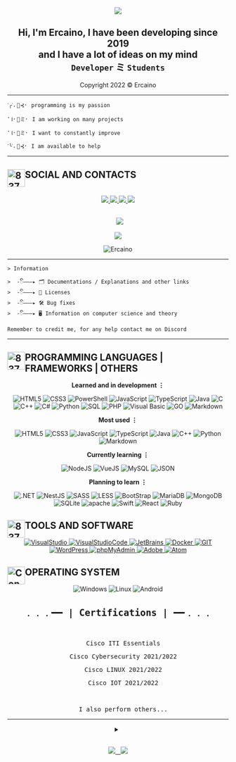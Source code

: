 <!--IMG PRESENTAZIONE-->
<div align="center" style"border-radius:15px">
  <img src="https://i.postimg.cc/1tXpvTQ6/AnimeINT.gif" style"width: 100%;border-radius:15px">
</div>

<!--TEXT PRESENTAZIONE-->
## <div align="center">Hi, I'm Ercaino, I have been developing since 2019 <br> and I have a lot of ideas on my mind <br>`Developer` ミ `Students`</div>  
<div align="center"><p>Copyright 2022 © Ercaino</p></div> 

***

    𐩐╭ᣟ⠄🌴⊰⠂ programming is my passion

    ⠁꒲⠂🌴ミ⠂ I am working on many projects

    ⠁꒲⠂🌴ミ⠂ I want to constantly improve
    
    𐩐╰ᣟ⠄🌴⊰⠂ I am available to help
***

<!--SOCIAL-->
<div>
    <h2 align="Lateral">
        <img src="https://i.postimg.cc/s1FC0Yd9/837833354232856636.gif" alt="837833354232856636" style="float:left;width:40px;height:40px;"/>  SOCIAL AND CONTACTS
    </h2>
</div> 
&nbsp;

<div align="center" style="text-decoration: none;">
    <a href="https://stackoverflow.com/users/17919376/ercaino?tab=profile">
        <img src="https://img.shields.io/badge/stackoverflow-000000.svg?&style=for-the-badge&logo=stackoverflow" style="vertical-align:top margin:6px 9px">
    </a>
    <a href="https://instagram.com/_.ercaino._?r=nametag">
        <img src="https://img.shields.io/badge/instagram-000000.svg?&style=for-the-badge&logo=instagram" style="vertical-align:top margin:6px 9px">
    </a>
    <a href="https://www.linkedin.com/in/ercaino-exe-1b5315239/">
        <img src="https://img.shields.io/badge/linkedin-000000.svg?&style=for-the-badge&logo=linkedin" style="vertical-align:top margin:6px 9px">
    </a>
    <a href="https://twitter.com/Ercaino_exe">
        <img src="https://img.shields.io/badge/twitter-000000.svg?&style=for-the-badge&logo=twitter" style="vertical-align:top margin:6px 9px">
    </a>
</div>

<br>
<p align="center">
    &nbsp;
    <a href="mailto:nome" target="_blank">
    <img src="https://img.shields.io/badge/nome-eMail-000000.svg?style=for-the-badge">
    </a>
</p>

<!-- CARD DS STANDARD
<p align="center">
    <a href="https://discord.com/users/713013939025477712">
    <img src="https://lanyard.cnrad.dev/api/713013939025477712">
    </a>
</p>
-->

<p align="center">
    <a href="https://discord.com/users/713013939025477712">
    <img src="https://lanyard.cnrad.dev/api/713013939025477712?theme=dark&bg=121110&borderRadius=30px&animated=true&idleMessage=Probably%20inactive%20or%20doing%20something%20else">
    </a>
</p>

<div align="center">
    <img src="https://komarev.com/ghpvc/?username=Ercaino&label=Profile%20views&color=0e75b6&style=flat" alt="Ercaino" />
</div>

***
<!--INFORMATION-->
```
> Information

>  -ꦼ———▸ 🗂️ Documentations / Explanations and other links
>  -ꦼ———▸ 📑 Licenses
>  -ꦼ———▸ 🛠️ Bug fixes
>  -ꦼ———▸ 🖥️ Information on computer science and theory

Remember to credit me, for any help contact me on Discord
```

***
<!--PROGRAMMING LANGUAGES | FRAMEWORKS | OTHERS-->
<div>
    <h2 align="Lateral">
        <img src="https://i.postimg.cc/vHXybVsh/Immagine-2022-08-04-235654-preview-rev-1.png" alt="837833354232856636" style="float:left;width:40px;height:40px;"/>  PROGRAMMING LANGUAGES | FRAMEWORKS | OTHERS
    </h2>
</div> 

<div>
    <p align="center">
        <strong>Learned and in development ⋮</strong>  
    </p>
    <p align="center">
        <!--Badge script-->
        <img alt="HTML5" src="https://img.shields.io/badge/html5-000000.svg?&style=for-the-badge&logo=html5&logoColor=#e34c26" />
        <img alt="CSS3" src="https://img.shields.io/badge/css3-000000.svg?&style=for-the-badge&logo=css3&logoColor=#1572B6" />
        <img alt="PowerShell" src="https://img.shields.io/badge/powershell-000000.svg?&style=for-the-badge&logo=powershell&logoColor=#5391FE" />
        <img alt="JavaScript" src="https://img.shields.io/badge/javascript-000000.svg?&style=for-the-badge&logo=javascript&logoColor=%23F7DF1E" />
        <img alt="TypeScript" src="https://img.shields.io/badge/typescript-000000.svg?&style=for-the-badge&logo=typescript&logoColor=%448cab" />
        <img alt="Java" src="https://img.shields.io/badge/java-000000.svg?&style=for-the-badge&logo=java&logoColor=white" />
        <img alt="C" src="https://img.shields.io/badge/c-000000?style=for-the-badge&logo=c&logoColor=#A8B9CC" />
        <img alt="C++" src="https://img.shields.io/badge/c++-000000?style=for-the-badge&logo=cplusplus&logoColor=#00599C" />
        <img alt="C#" src="https://img.shields.io/badge/c%23-000000.svg?style=for-the-badge&logo=c-sharp&logoColor=#239120" />
        <img alt="Python" src="https://img.shields.io/badge/python-000000.svg?style=for-the-badge&logo=python&logoColor=#3776AB" />
        <img alt="SQL" src="https://img.shields.io/badge/sql-000000.svg?&style=for-the-badge&logo=sql&logoColor=white" />
        <img alt="PHP" src="https://img.shields.io/badge/php-000000.svg?&style=for-the-badge&logo=php&logoColor=#232531" />
        <img alt="Visual Basic" src="https://img.shields.io/badge/visualbasic-000000.svg?&style=for-the-badge&logo=visualbasic&logoColor=white" />
        <img alt="GO" src="https://img.shields.io/badge/go-000000.svg?&style=for-the-badge&logo=go&logoColor=#29BEB0" />
        <img alt="Markdown" src="https://img.shields.io/badge/markdown-000000.svg?&style=for-the-badge&logo=markdown&logoColor=#29BEB0" />
    </p>
</div>

<div>
    <p align="center">
        <strong>Most used ⋮</strong>  
    </p>
    <p align="center">
        <!--Badge script-->
        <img alt="HTML5" src="https://img.shields.io/badge/html5-000000.svg?&style=for-the-badge&logo=html5&logoColor=#e34c26" />
        <img alt="CSS3" src="https://img.shields.io/badge/css3-000000.svg?&style=for-the-badge&logo=css3&logoColor=#1572B6" />
        <img alt="JavaScript" src="https://img.shields.io/badge/javascript-000000.svg?&style=for-the-badge&logo=javascript&logoColor=%23F7DF1E" />
        <img alt="TypeScript" src="https://img.shields.io/badge/typescript-000000.svg?&style=for-the-badge&logo=typescript&logoColor=%448cab" />
        <img alt="Java" src="https://img.shields.io/badge/java-000000.svg?&style=for-the-badge&logo=java&logoColor=white" />
        <img alt="C++" src="https://img.shields.io/badge/c++-000000?style=for-the-badge&logo=cplusplus&logoColor=#00599C" />
        <img alt="Python" src="https://img.shields.io/badge/python-000000.svg?style=for-the-badge&logo=python&logoColor=#3776AB" />
        <img alt="Markdown" src="https://img.shields.io/badge/markdown-000000.svg?&style=for-the-badge&logo=markdown&logoColor=#29BEB0" />
    </p>
</div>

<div>
    <p align="center">
        <strong>Currently learning ⋮</strong>  
    </p>
    <p align="center">
        <!--Badge script-->
        <img alt="NodeJS" src="https://img.shields.io/badge/node.js-000000.svg?&style=for-the-badge&logo=node.js&logoColor=white" />
        <img alt="VueJS" src="https://img.shields.io/badge/vue.js-000000.svg?&style=for-the-badge&logo=vue.js&logoColor=white" />
        <img alt="MySQL" src="https://img.shields.io/badge/mysql-000000.svg?&style=for-the-badge&logo=mysql&logoColor=white" />
        <img alt="JSON" src="https://img.shields.io/badge/json-000000?style=for-the-badge&logo=json&logoColor=white" />
    </p>
</div>

<div>
    <p align="center">
        <strong>Planning to learn ⋮</strong>  
    </p>
    <p align="center">
        <!--Badge script-->
        <img alt=".NET" src="https://img.shields.io/badge/.NET-000000?style=for-the-badge&logo=.net&logoColor=white" />
        <img alt="NestJS" src="https://img.shields.io/badge/nest.js-000000.svg?&style=for-the-badge&logo=nestjs&logoColor=white" />
        <img alt="SASS" src="https://img.shields.io/badge/sass-000000.svg?&style=for-the-badge&logo=sass&logoColor=white" />
        <img alt="LESS" src="https://img.shields.io/badge/less-000000.svg?&style=for-the-badge&logo=less&logoColor=white" />
        <img alt="BootStrap" src="https://img.shields.io/badge/bootstrap-000000.svg?&style=for-the-badge&logo=bootstrap&logoColor=white" />
        <img alt="MariaDB" src="https://img.shields.io/badge/MariaDB-000000?style=for-the-badge&logo=mariadb&logoColor=white" />
        <img alt="MongoDB" src="https://img.shields.io/badge/MongoDB-000000?style=for-the-badge&logo=mongodb&logoColor=white" />
        <img alt="SQLite" src="https://img.shields.io/badge/sqlite-000000.svg?style=for-the-badge&logo=sqlite&logoColor=white" />
        <img alt="apache" src="https://img.shields.io/badge/apache-000000.svg?&style=for-the-badge&logo=apache&logoColor=white" />
        <img alt="Swift" src="https://img.shields.io/badge/swift-000000?style=for-the-badge&logo=swift&logoColor=white" />
        <img alt="React" src="https://img.shields.io/badge/react-000000?style=for-the-badge&logo=react&logoColor=white" />
        <img alt="Ruby" src="https://img.shields.io/badge/Ruby-000000?style=for-the-badge&logo=Ruby&logoColor=white" />
    </p>
</div>

<!--TOOLS-->
<div>
    <h2 align="Lateral">
        <img src="https://i.postimg.cc/Kcr9p1CD/gra.gif" alt="837833354232856636" style="float:left;width:40px;height:40px;"/>  TOOLS AND SOFTWARE
    </h2>
</div> 

<div>
    <p align="center">
        <a href="https://visualstudio.microsoft.com/it/">
            <img alt="VisualStudio" src="https://img.shields.io/badge/visualstudio-000000.svg?style=for-the-badge&logo=visualstudio&logoColor=#5C2D91" />  
        </a> 
        <a href="https://code.visualstudio.com/">
            <img alt="VisualStudioCode" src="https://img.shields.io/badge/visualstudiocode-000000.svg?style=for-the-badge&logo=visualstudiocode&logoColor=#007ACC" />  
        </a>  
        <a href="https://www.jetbrains.com/idea/">
            <img alt="JetBrains" src="https://img.shields.io/badge/jetbrains-000000.svg?style=for-the-badge&logo=jetbrains&logoColor=#000000" />  
        </a>
        <a href="https://www.docker.com">
            <img alt="Docker" src="https://img.shields.io/badge/docker-000000.svg?style=for-the-badge&logo=docker&logoColor=#0db7ed" />
        </a>
        <a href="https://git-scm.com/">
            <img alt="GIT" src="https://img.shields.io/badge/git-000000.svg?style=for-the-badge&logo=git&logoColor=#F05032" />
        </a>
        <a href="https://it.wordpress.org/">
            <img alt="WordPress" src="https://img.shields.io/badge/wordpress-000000.svg?style=for-the-badge&logo=wordpress&logoColor=#21759B" />
        </a>
        <a href="https://mysqladmin.register.it/phpmyadmin/">
            <img alt="phpMyAdmin" src="https://img.shields.io/badge/phpmyadmin-000000.svg?style=for-the-badge&logo=phpmyadmin&logoColor=#6C78AF" />
        </a>
        <a href="https://www.adobe.com/it/">
            <img alt="Adobe" src="https://img.shields.io/badge/adobe-000000.svg?style=for-the-badge&logo=adobe&logoColor=#FF0000" />
        </a>
        <a href="https://atom.io/">
            <img alt="Atom" src="https://img.shields.io/badge/atom-000000.svg?style=for-the-badge&logo=atom&logoColor=#FF0000" />
        </a>
    </p>
</div>

<!--System-->
<div>
    <h2 align="Lateral">
        <img src="https://i.postimg.cc/wMpKH8vQ/console.png" alt="Console" style="float:left;width:40px;height:40px;"/>  OPERATING SYSTEM
    </h2>
</div>

<div>
    <p align="center">
        <!--Badge script-->
        <img alt="Windows" src="https://img.shields.io/badge/windows-000000?style=for-the-badge&logo=windows&logoColor=#0078D6" />
        <img alt="Linux" src="https://img.shields.io/badge/linux-000000?style=for-the-badge&logo=linux&logoColor=#FCC624" />
        <img alt="Android" src="https://img.shields.io/badge/android-000000?style=for-the-badge&logo=android&logoColor=#3DDC84" />
    </p>
</div>

<!--Certifications-->
<div align="center">
    <samp>
        <h2>﹒﹒﹒━━ | Certifications | ━━﹒﹒﹒</h2>
        &nbsp;
        <ul>
            <p>Cisco ITI Essentials </p>
            <p>Cisco Cybersecurity 2021/2022</p>
            <p>Cisco LINUX 2021/2022 </p>
            <p>Cisco IOT 2021/2022 </p>
            &nbsp;
            <p>I also perform others... </p>
        </ul>
    </samp>
</div>

***

<!--STATS--> 
<div align="center">
    <details>
        <summary></summary>
            <img src="https://github-profile-trophy.vercel.app/?username=Ercaino&theme=dracula&count_private=true">
    </details>
</div>
<div>
    &nbsp;
    <p align="center">
        <a href="https://github.com/anuraghazra/github-readme-stats">
            <img src="https://github-readme-stats.vercel.app/api?username=Ercaino&show_icons=true&count_private=true&hide=issues&theme=dark" />
            &nbsp;
        </a>
        <a href="https://github.com/anuraghazra/github-readme-stats">
            <img src="https://github-readme-stats.vercel.app/api/top-langs/?username=Ercaino&theme=dark" />
        </a>
    </p>     
</div>

<!--
**Ercaino/Ercaino** is a ✨ _special_ ✨ repository because its `README.md` (this file) appears on your GitHub profile.

Here are some ideas to get you started:

- 🔭 I’m currently working on ...
- 🌱 I’m currently learning ...
- 👯 I’m looking to collaborate on ...
- 🤔 I’m looking for help with ...
- 💬 Ask me about ...
- 📫 How to reach me: ...
- 😄 Pronouns: ...
- ⚡ Fun fact: ...
-->
